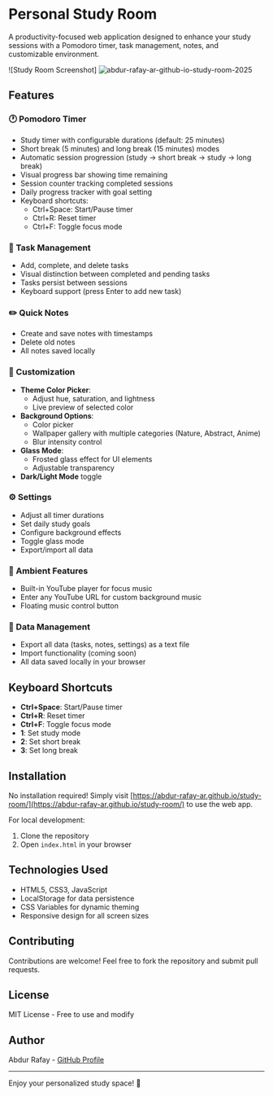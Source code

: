 # Personal Study Room

A productivity-focused web application designed to enhance your study sessions with a Pomodoro timer, task management, notes, and customizable environment.

![Study Room Screenshot]
![abdur-rafay-ar-github-io-study-room-2025](https://github.com/user-attachments/assets/2ceced3f-8a72-4950-8d24-c9033833dff0)


## Features

### 🕐 Pomodoro Timer
- Study timer with configurable durations (default: 25 minutes)
- Short break (5 minutes) and long break (15 minutes) modes
- Automatic session progression (study → short break → study → long break)
- Visual progress bar showing time remaining
- Session counter tracking completed sessions
- Daily progress tracker with goal setting
- Keyboard shortcuts:
  - Ctrl+Space: Start/Pause timer
  - Ctrl+R: Reset timer
  - Ctrl+F: Toggle focus mode

### 📝 Task Management
- Add, complete, and delete tasks
- Visual distinction between completed and pending tasks
- Tasks persist between sessions
- Keyboard support (press Enter to add new task)

### ✏️ Quick Notes
- Create and save notes with timestamps
- Delete old notes
- All notes saved locally

### 🎨 Customization
- **Theme Color Picker**:
  - Adjust hue, saturation, and lightness
  - Live preview of selected color
- **Background Options**:
  - Color picker
  - Wallpaper gallery with multiple categories (Nature, Abstract, Anime)
  - Blur intensity control
- **Glass Mode**:
  - Frosted glass effect for UI elements
  - Adjustable transparency
- **Dark/Light Mode** toggle

### ⚙️ Settings
- Adjust all timer durations
- Set daily study goals
- Configure background effects
- Toggle glass mode
- Export/import all data

### 🎵 Ambient Features
- Built-in YouTube player for focus music
- Enter any YouTube URL for custom background music
- Floating music control button

### 📁 Data Management
- Export all data (tasks, notes, settings) as a text file
- Import functionality (coming soon)
- All data saved locally in your browser

## Keyboard Shortcuts
- **Ctrl+Space**: Start/Pause timer
- **Ctrl+R**: Reset timer
- **Ctrl+F**: Toggle focus mode
- **1**: Set study mode
- **2**: Set short break
- **3**: Set long break

## Installation
No installation required! Simply visit [https://abdur-rafay-ar.github.io/study-room/](https://abdur-rafay-ar.github.io/study-room/) to use the web app.

For local development:
1. Clone the repository
2. Open `index.html` in your browser

## Technologies Used
- HTML5, CSS3, JavaScript
- LocalStorage for data persistence
- CSS Variables for dynamic theming
- Responsive design for all screen sizes

## Contributing
Contributions are welcome! Feel free to fork the repository and submit pull requests.

## License
MIT License - Free to use and modify

## Author
Abdur Rafay - [GitHub Profile](https://github.com/abdur-rafay-ar)

---

Enjoy your personalized study space! 🚀
